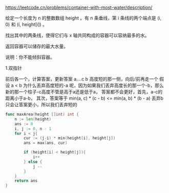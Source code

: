 https://leetcode.cn/problems/container-with-most-water/description/

给定一个长度为 n 的整数数组 height 。有 n 条垂线，第 i 条线的两个端点是 (i, 0) 和 (i, height[i]) 。

找出其中的两条线，使得它们与 x 轴共同构成的容器可以容纳最多的水。

返回容器可以储存的最大水量。

说明：你不能倾斜容器。


1.双指针

前后各一个，计算答案，更新答案
a....c b
高度短的那一侧，向后/前再走一个
假设 a < b
为什么丢弃高度短的-a 呢，因为如果我们丢弃高度长的那一个-b，那么新的那一个柱子-c高度不管是高于a还是低于a，
答案都不会更好，首先，a-c的距离小于a-b， 其次，答案等于 min(a, c) * (c - b) <= min(a, b) * (b - a)
丢弃b只会让答案更小，所以我们丢弃短的


```go
func maxArea(height []int) int {
    n := len(height)
    ans := 0
    i, j := 0, n - 1
    for i < j{
        cur := (j-i) * min(height[i], height[j])
        ans = max(ans, cur)

        if (height[i] < height[j]){
            i++
        } else {
            j -- 
        }
    }
    return ans
}
```